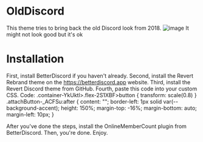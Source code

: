 # OldDiscord
This theme tries to bring back the old Discord look from 2018.
![image](https://user-images.githubusercontent.com/95143545/156885154-78030d12-211e-4807-b7ae-a9d97d983757.png)
It might not look good but it's ok
# Installation
First, install BetterDiscord if you haven't already.
Second, install the Revert Rebrand theme on the https://betterdiscord.app website.
Third, install the Revert Discord theme from GitHub.
Fourth, paste this code into your custom CSS.
Code:
.container-YkUktl>.flex-2S1XBF>button {
    transform: scale(0.8)
}
.attachButton-_ACFSu:after {
    content: "";
    border-left: 1px solid var(--background-accent);
    height: 150%;
    margin-top: -16%;
    margin-bottom: auto;
    margin-left: 10px;
}

After you've done the steps, install the OnlineMemberCount plugin from BetterDiscord.
Then, you're done. Enjoy.

